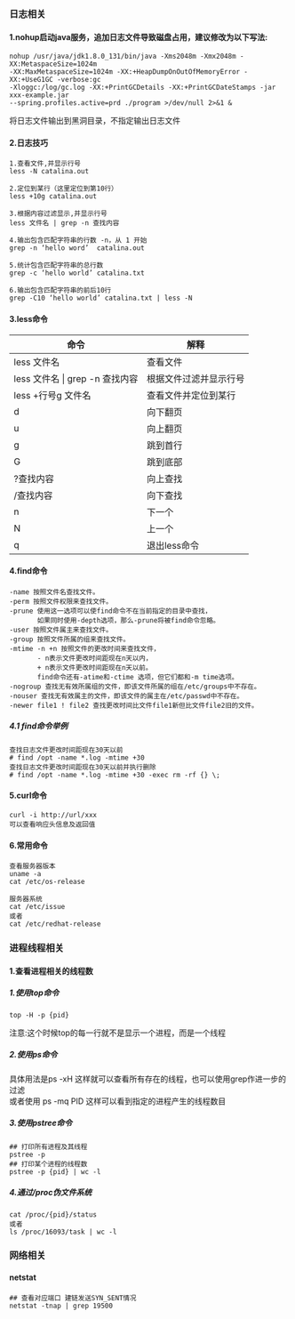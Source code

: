 ### 日志相关
#### 1.nohup启动java服务，追加日志文件导致磁盘占用，建议修改为以下写法:
````shell script
nohup /usr/java/jdk1.8.0_131/bin/java -Xms2048m -Xmx2048m -XX:MetaspaceSize=1024m                                                                                   
-XX:MaxMetaspaceSize=1024m -XX:+HeapDumpOnOutOfMemoryError -XX:+UseG1GC -verbose:gc 
-Xloggc:/log/gc.log -XX:+PrintGCDetails -XX:+PrintGCDateStamps -jar xxx-example.jar 
--spring.profiles.active=prd ./program >/dev/null 2>&1 &
````
将日志文件输出到黑洞目录，不指定输出日志文件

#### 2.日志技巧
````shell script
1.查看文件,并显示行号 
less -N catalina.out

2.定位到某行（这里定位到第10行） 
less +10g catalina.out

3.根据内容过滤显示,并显示行号  
less 文件名 | grep -n 查找内容

4.输出包含匹配字符串的行数 -n，从 1 开始 
grep -n ‘hello word’  catalina.out

5.统计包含匹配字符串的总行数  
grep -c ‘hello world’ catalina.txt

6.输出包含匹配字符串的前后10行 
grep -C10 ‘hello world’ catalina.txt | less -N
`````
#### 3.less命令
|命令|解释
|----|----|
|less 文件名 |查看文件  
|less 文件名 &#124; grep -n 查找内容|根据文件过滤并显示行号
|less +行号g 文件名| 查看文件并定位到某行
|d|向下翻页
|u|向上翻页
|g|跳到首行
|G|跳到底部
|?查找内容|向上查找
|/查找内容|向下查找
|n|下一个
|N|上一个
|q|退出less命令

#### 4.find命令
````shell script
-name 按照文件名查找文件。  
-perm 按照文件权限来查找文件。  
-prune 使用这一选项可以使find命令不在当前指定的目录中查找，  
       如果同时使用-depth选项，那么-prune将被find命令忽略。
-user 按照文件属主来查找文件。  
-group 按照文件所属的组来查找文件。  
-mtime -n +n 按照文件的更改时间来查找文件，  
       - n表示文件更改时间距现在n天以内，  
       + n表示文件更改时间距现在n天以前。
       find命令还有-atime和-ctime 选项，但它们都和-m time选项。    
-nogroup 查找无有效所属组的文件，即该文件所属的组在/etc/groups中不存在。  
-nouser 查找无有效属主的文件，即该文件的属主在/etc/passwd中不存在。  
-newer file1 ! file2 查找更改时间比文件file1新但比文件file2旧的文件。
````
##### 4.1 find命令举例
````shell script
查找日志文件更改时间距现在30天以前
# find /opt -name *.log -mtime +30
查找日志文件更改时间距现在30天以前并执行删除
# find /opt -name *.log -mtime +30 -exec rm -rf {} \;
````

#### 5.curl命令
````shell script
curl -i http://url/xxx
可以查看响应头信息及返回值
````

#### 6.常用命令
````shell script
查看服务器版本
uname -a
cat /etc/os-release

服务器系统
cat /etc/issue
或者
cat /etc/redhat-release 
`````
### 进程线程相关
#### 1.查看进程相关的线程数
##### 1.使用top命令
````shell script
top -H -p {pid}
````
注意:这个时候top的每一行就不是显示一个进程，而是一个线程

##### 2.使用ps命令
具体用法是ps -xH 这样就可以查看所有存在的线程，也可以使用grep作进一步的过滤  
或者使用 ps -mq PID 这样可以看到指定的进程产生的线程数目

##### 3.使用pstree命令
````shell script
## 打印所有进程及其线程
pstree -p 
## 打印某个进程的线程数
pstree -p {pid} | wc -l
````
##### 4.通过/proc伪文件系统
````shell script
cat /proc/{pid}/status 
或者
ls /proc/16093/task | wc -l
````

### 网络相关
#### netstat
````shell script
## 查看对应端口 建链发送SYN_SENT情况
netstat -tnap | grep 19500
````

